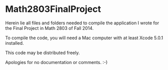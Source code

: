 Math2803FinalProject
====================

Herein lie all files and folders needed to compile the application I wrote for the Final Project in Math 2803 of Fall 2014.

To compile the code, you will need a Mac computer with at least Xcode 5.0.1 installed.

This code may be distributed freely.


Apologies for no documentation or comments.  :-)

